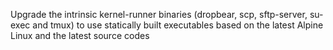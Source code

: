 Upgrade the intrinsic kernel-runner binaries (dropbear, scp, sftp-server, su-exec and tmux) to use statically built executables based on the latest Alpine Linux and the latest source codes
